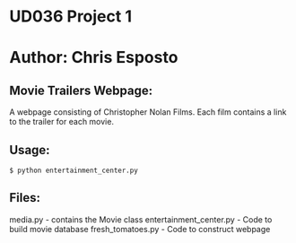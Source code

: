 # UD036 Project 1
# Author: Chris Esposto

## Movie Trailers Webpage:

A webpage consisting of Christopher Nolan Films.  Each film contains a link
to the trailer for each movie.

## Usage:

`$ python entertainment_center.py`

## Files:

media.py - contains the Movie class
entertainment_center.py - Code to build movie database
fresh_tomatoes.py - Code to construct webpage
